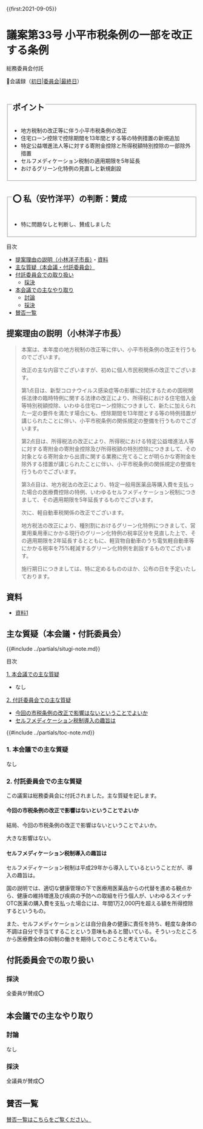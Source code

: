 {{first:2021-09-05}}

# 議案第33号 小平市税条例の一部を改正する条例

<i class="fa fa-gavel" aria-hidden="true"></i> 総務委員会付託

<p id="read-kaigiroku">📄会議録（<a href="https://ssp.kaigiroku.net/tenant/kodaira/SpMinuteView.html?council_id=1225&schedule_id=2&minute_id=224&is_search=true">初日</a>|<a href="https://ssp.kaigiroku.net/tenant/kodaira/SpMinuteView.html?council_id=1232&schedule_id=4&minute_id=2&is_search=true">委員会</a>|<a href="https://ssp.kaigiroku.net/tenant/kodaira/SpMinuteView.html?council_id=1225&schedule_id=6&minute_id=7&is_search=true">最終日</a>）</p>

<fieldset class="pnt">
  <legend><h2>ポイント</h2></legend>

- 地方税制の改正等に伴う小平市税条例の改正
- 住宅ローン控除で控除期間を13年間とする等の特例措置の新規追加
- 特定公益増進法人等に対する寄附金控除と所得税額特別控除の一部除外措置
- セルフメディケーション税制の適用期限を5年延長
- おけるグリーン化特例の見直しと新規創設

</fieldset>

<fieldset class="sanpi">
  <legend><h2>⭕️ 私（安竹洋平）の判断：賛成</h2></legend>

- 特に問題なしと判断し、賛成しました

</fieldset>

<div class="toc">

目次

- [提案理由の説明（小林洋子市長）](#提案理由の説明小林洋子市長)・[資料](#資料)
- [主な質疑（本会議・付託委員会）](#主な質疑本会議付託委員会)
- [付託委員会での取り扱い](#付託委員会での取り扱い)
  - [採決](#採決)
- [本会議での主なやり取り](#本会議での主なやり取り)
  - [討論](#討論)
  - [採決](#採決-1)
- [賛否一覧](#賛否一覧)

</div>

## 提案理由の説明（小林洋子市長）
> 本案は、本年度の地方税制の改正等に伴い、小平市税条例の改正を行うものでございます。
>
> 改正の主な内容でございますが、初めに個人市民税関係の改正でございます。
>
> 第1点目は、新型コロナウイルス感染症等の影響に対応するための国税関係法律の臨時特例に関する法律の改正により、所得税における住宅借入金等特別税額控除、いわゆる住宅ローン控除につきまして、新たに加えられた一定の要件を満たす場合にも、控除期間を13年間とする等の特例措置が講じられたことに伴い、小平市税条例の関係規定の整備を行うものでございます。
>
> 第2点目は、所得税法の改正により、所得税における特定公益増進法人等に対する寄附金の寄附金控除及び所得税額の特別控除につきまして、その対象となる寄附金から出資に関する業務に充てることが明らかな寄附金を除外する措置が講じられたことに伴い、小平市税条例の関係規定の整備を行うものでございます。
>
> 第3点目は、地方税法の改正により、特定一般用医薬品等購入費を支払った場合の医療費控除の特例、いわゆるセルフメディケーション税制につきまして、その適用期限を5年延長するものでございます。
>
> 次に、軽自動車税関係の改正でございます。
>
> 地方税法の改正により、種別割におけるグリーン化特例につきまして、営業用乗用車にかかる現行のグリーン化特例の税率区分を見直した上で、その適用期限を2年延長するとともに、軽貨物自動車のうち電気軽自動車等にかかる税率を75%軽減するグリーン化特例を創設するものでございます。
>
> 施行期日につきましては、特に定めるもののほか、公布の日を予定いたしております。

## 資料

- [資料1](https://ssp.kaigiroku.net/dnp/search/minutes/download?tenant_id=165&council_id=1228&schedule_id=58&minute_id=1)

<div class="ippan-situgi">

## 主な質疑（本会議・付託委員会）
{{#include ../partials/situgi-note.md}}


<div class="toc">

目次

[1. 本会議での主な質疑](#1-本会議での主な質疑)

- なし

[2. 付託委員会での主な質疑](#2-付託委員会での主な質疑)

- [今回の市税条例の改正で影響はないということでよいか](#今回の市税条例の改正で影響はないということでよいか)
- [セルフメディケーション税制導入の趣旨は](#セルフメディケーション税制導入の趣旨は)

{{#include ../partials/toc-note.md}}

</div>

### 1. 本会議での主な質疑
なし

### 2. 付託委員会での主な質疑

この議案は総務委員会に付託されました。主な質疑を記します。

#### 今回の市税条例の改正で影響はないということでよいか

<div class="bln bleft" data-speaker="他会派の議員">

結局、今回の市税条例の改正で影響はないということでよいか。

</div>

<div class="bln bright" data-speaker="税務課長（黒山）">

大きな影響はない。

</div>

#### セルフメディケーション税制導入の趣旨は

<div class="bln bleft" data-speaker="他会派の議員">

セルフメディケーション税制は平成29年から導入しているということだが、導入の趣旨は。

</div>

<div class="bln bright" data-speaker="税務課長（黒山）">

国の説明では、適切な健康管理の下で医療用医薬品からの代替を進める観点から、健康の維持増進及び疾病の予防への取組を行う個人が、いわゆるスイッチOTC医薬の購入費を支払った場合には、年間1万2,000円を超える額を所得控除するというもの。
</div>

<div class="bln bright" data-speaker="税務課長（黒山）">

また、セルフメディケーションとは自分自身の健康に責任を持ち、軽度な身体の不調は自分で手当てすることという意味もあると聞いている。そういったところから医療費全体の抑制の働きを期待してのところと考えている。

</div>

</div>

## 付託委員会での取り扱い
### 採決

全委員が賛成⭕️

## 本会議での主なやり取り
### 討論
なし

### 採決
全議員が賛成⭕️

## 賛否一覧
[賛否一覧はこちらをご覧ください。](./index.md#賛否)

